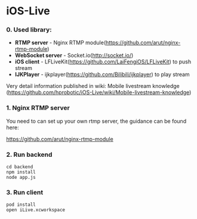 # iOS-Live

### 0. Used library:

- **RTMP server** - Nginx RTMP module(https://github.com/arut/nginx-rtmp-module)
- **WebSocket server** - Socket.io(http://socket.io/)
- **iOS client** - LFLiveKit(https://github.com/LaiFengiOS/LFLiveKit) to push stream
- **IJKPlayer** - ijkplayer(https://github.com/Bilibili/ijkplayer) to play stream

Very detail information published in wiki: Mobile livestream knowledge
(https://github.com/hprobotic/iOS-Live/wiki/Mobile-livestream-knowledge)

### 1. Nginx RTMP server

You need to can set up your own rtmp server, the guidance can be found here:

https://github.com/arut/nginx-rtmp-module

### 2. Run backend

```
cd backend
npm install
node app.js
```

### 3. Run client

```
pod install
open iLive.xcworkspace
```
